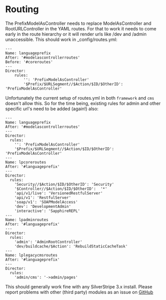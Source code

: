 # Routing #
The PrefixModelAsController needs to replace ModelAsController and RootURLController in
the YAML routes. For that to work it needs to come early in the route hierarchy or it will render urls like /dev and /admin unaccessible. This should work in _config/routes.yml:

	---
	Name: languageprefix
	After: '#modelascontrollerroutes'
	Before: '#coreroutes'
	---
	Director:
		rules:  
			'': 'PrefixModelAsController'
			'$Prefix/$URLSegment//$Action/$ID/$OtherID': 'PrefixModelAsController' 

Unfortunately the current setup of routes.yml in both `framework` and `cms` doesn't allow this. So for the time being, existing rules for admin and other specific url's need to be added (again!) also: 

	---
	Name: languageprefix
	After: '#modelascontrollerroutes'
	---
	Director:
	  rules:
	    '': 'PrefixModelAsController'
	    '$Prefix/$URLSegment//$Action/$ID/$OtherID': 'PrefixModelAsController'
	---
	Name: lpcoreroutes
	After: '#languageprefix'
	---
	Director:
	  rules:
	    'Security//$Action/$ID/$OtherID': 'Security'
	    '$Controller//$Action/$ID/$OtherID':  '*'
	    'api/v1/live': 'VersionedRestfulServer'
	    'api/v1': 'RestfulServer'
	    'soap/v1': 'SOAPModelAccess'
	    'dev': 'DevelopmentAdmin'
	    'interactive': 'SapphireREPL'
	---
	Name: lpadminroutes
	After: '#languageprefix'
	---
	Director:
	  rules:
	    'admin': 'AdminRootController'
	    'dev/buildcache/$Action': 'RebuildStaticCacheTask'
	---
	Name: lplegacycmsroutes
	After: '#languageprefix'
	---
	Director:
	  rules:
	    'admin/cms': '->admin/pages'

This should generally work fine with any SilverStripe 3.x install. Please report problems with other (third party) modules as an issue on [GitHub](https://github.com/Martimiz/silverstripe-languageprefix/issues)
